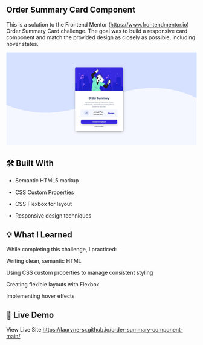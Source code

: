 ## Order Summary Card Component
This is a solution to the Frontend Mentor (https://www.frontendmentor.io) Order Summary Card challenge. The goal was to build a responsive card component and match the provided design as closely as possible, including hover states.

![Screenshot of the Order Summary Card](./images/screenshot.png.jpg)

## 🛠️ Built With
- Semantic HTML5 markup

- CSS Custom Properties

- CSS Flexbox for layout

- Responsive design techniques

## 💡 What I Learned
While completing this challenge, I practiced:

Writing clean, semantic HTML

Using CSS custom properties to manage consistent styling

Creating flexible layouts with Flexbox

Implementing hover effects

## 🔗 Live Demo
View Live Site https://lauryne-sr.github.io/order-summary-component-main/

